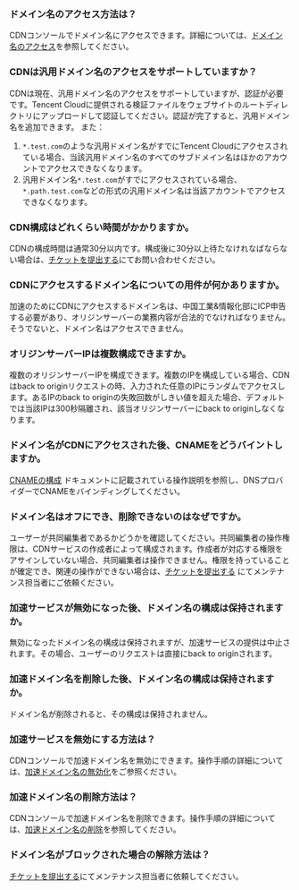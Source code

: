 ### ドメイン名のアクセス方法は？
CDNコンソールでドメイン名にアクセスできます。詳細については、[ドメイン名のアクセス](https://intl.cloud.tencent.com/document/product/228/5734)を参照してください。

### CDNは汎用ドメイン名のアクセスをサポートしていますか？
CDNは現在、汎用ドメイン名のアクセスをサポートしていますが、認証が必要です。Tencent Cloudに提供される検証ファイルをウェブサイトのルートディレクトリにアップロードして認証してください。認証が完了すると、汎用ドメイン名を追加できます。
また：
1. `*.test.com`のような汎用ドメイン名がすでにTencent Cloudにアクセスされている場合、当該汎用ドメイン名のすべてのサブドメイン名はほかのアカウントでアクセスできなくなります。
2. 汎用ドメイン名`*.test.com`がすでにアクセスされている場合、`*.path.test.com`などの形式の汎用ドメイン名は当該アカウントでアクセスできなくなります。

### CDN構成はどれくらい時間がかかりますか。
CDNの構成時間は通常30分以内です。構成後に30分以上待たなけれなばならない場合は、[チケットを提出する](https://console.cloud.tencent.com/workorder/category)にてお問い合わせください。

### CDNにアクセスするドメイン名についての用件が何かありますか。
加速のためにCDNにアクセスするドメイン名は、中国工業&情報化部にICP申告する必要があり、オリジンサーバーの業務内容が合法的でなければなりません。そうでないと、ドメイン名はアクセスできません。

### オリジンサーバーIPは複数構成できますか。
複数のオリジンサーバーIPを構成できます。複数のIPを構成している場合、CDNはback to originリクエストの時、入力された任意のIPにランダムでアクセスします。あるIPのback to originの失敗回数がしきい値を超えた場合、デフォルトでは当該IPは300秒隔離され、該当オリジンサーバーにback to originしなくなります。

### ドメイン名がCDNにアクセスされた後、CNAMEをどうバイントしますか。
[CNAMEの構成](https://intl.cloud.tencent.com/doc/product/228/3121) ドキュメントに記載されている操作説明を参照し、DNSプロバイダーでCNAMEをバインディングしてください。

### ドメイン名はオフにでき、削除できないのはなぜですか。
ユーザーが共同編集者であるかどうかを確認してください。共同編集者の操作権限は、CDNサービスの作成者によって構成されます。作成者が対応する権限をアサインしていない場合、共同編集者は操作できません。権限を持っていることが確定でき、関連の操作ができない場合は、[チケットを提出する](https://console.cloud.tencent.com/workorder/category) にてメンテナンス担当者にご依頼ください。

### 加速サービスが無効になった後、ドメイン名の構成は保持されますか。
無効になったドメイン名の構成は保持されますが、加速サービスの提供は中止されます。その場合、ユーザーのリクエストは直接にback to originされます。

### 加速ドメイン名を削除した後、ドメイン名の構成は保持されますか。
ドメイン名が削除されると、その構成は保持されません。

### 加速サービスを無効にする方法は？
CDNコンソールで加速ドメイン名を無効にできます。操作手順の詳細については、[加速ドメイン名の無効化](https://intl.cloud.tencent.com/document/product/228/5736#.E5.85.B3.E9.97.AD.E5.8A.A0.E9.80.9F.E5.9F.9F.E5.90.8D)をご参照ください。

### 加速ドメイン名の削除方法は？
CDNコンソールで加速ドメイン名を削除できます。操作手順の詳細については、[加速ドメイン名の削除](https://intl.cloud.tencent.com/document/product/228/5736#.E5.88.A0.E9.99.A4.E5.8A.A0.E9.80.9F.E5.9F.9F.E5.90.8D)を参照してください。

### ドメイン名がブロックされた場合の解除方法は？
 [チケットを提出する](https://console.cloud.tencent.com/workorder/category)にてメンテナンス担当者に依頼してください。
